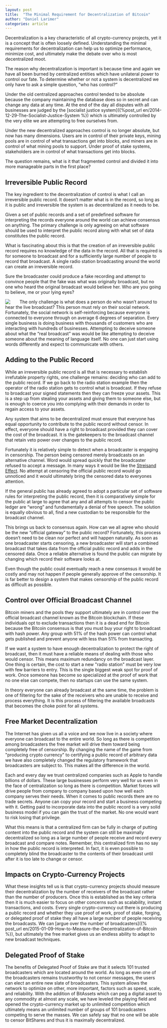 ```yaml
---
layout: post
title:  "The Minimal Requirement for Decentralization of Bitcoin"
author: "Daniel Larimer"
categories: article 
---
```


Decentralization is a key characteristic of all crypto-currency projects, yet it is a concept that is often loosely defined.   Understanding the minimal requirements for decentralization can help us to optimize performance, minimize cost, and ultimately make the debate over who is most decentralized moot.  
<!--more-->

The reason why decentralization is important is because time and again we have all been burned by centralized entities which have unilateral power to control our fate.    To determine whether or not a system is decentralized we only have to ask a simple question, “who has control?”

Under the old centralized approaches control tended to be absolute because the company maintaining the database does so in secret and can change any data at any time.   At the end of the day all disputes with all businesses are judged by the [socialist justice system]({%post_url en/2014-12-29-The-Socialist-Justice-System %}) which is ultimately controlled by the very elite we are attempting to free ourselves from.

Under the new decentralized approaches control is no longer absolute, but now has many dimensions.   Users are in control of their private keys, mining pools are in control of what transactions get into blocks, and miners are in control of what mining pools to support.    Under proof of stake systems, stakeholders are in control of what transactions get into blocks. 

The question remains, what is it that fragmented control and divided it into more manageable parts in the first place?   

## Irreversible Public Record 

The key ingredient to the decentralization of control is what I call an irreversible public record.  It doesn’t matter what is in the record, so long as it is public and irreversible the system is as decentralized as it needs to be.  

Given a set of public records and a set of predefined software for interpreting the records everyone around the world can achieve consensus on anything.  The primary challenge is only agreeing on what software should be used to interpret the public record along with what set of data constitutes the public record.   

What is fascinating about this is that the creation of an irreversible public record requires no knowledge of the data in the record.  All that is required is for someone to broadcast and for a sufficiently large number of people to record that broadcast.  A single radio station broadcasting around the world can create an irreversible record.  

Sure the broadcaster could produce a fake recording and attempt to convince people that the fake was what was originally broadcast, but no one who heard the original broadcast would believe her.  Who are you going to believe, me or your lying eyes?  

<a href="http://www.amazon.com/gp/product/B00000JIKJ/ref=as_li_tl?ie=UTF8&camp=1789&creative=9325&creativeASIN=B00000JIKJ&linkCode=as2&tag=bytesblog-20&linkId=XU2YA7DIXIFMN3BP"><img style="float:left;margin-right:25px" border="0" src="http://ws-na.amazon-adsystem.com/widgets/q?_encoding=UTF8&ASIN=B00000JIKJ&Format=_SL250_&ID=AsinImage&MarketPlace=US&ServiceVersion=20070822&WS=1&tag=bytesblog-20" ></a><img src="http://ir-na.amazon-adsystem.com/e/ir?t=bytesblog-20&l=as2&o=1&a=B00000JIKJ" width="1" height="1" border="0" alt="" style="border:none !important; margin:0px !important;" />
The only challenge is what does a person do who wasn’t around to hear the live broadcast?  This person must rely on their social network.  Fortunately, the social network is self-reinforcing because everyone is connected to everyone through on average 6 degrees of separation.  Every single business is doing business with thousands of customers who are interacting with hundreds of businesses.   Attempting to deceive someone about what the “real broadcast” was would be like attempting to deceive someone about the meaning of language itself.   No one can just start using words differently and expect to communicate with others.  

## Adding to the Public Record

While an irreversible public record is all that is necessary to establish irrefutable property rights, one challenge remains: deciding who can add to the public record.   If we go back to the radio station example then the operator of the radio station gets to control what is broadcast.  If they refuse to broadcast your signed statements then they can freeze your assets.   This is a step up from stealing your assets and giving them to someone else, but is enough to coerce you into complying with their demands in order to regain access to your assets.   

Any system that aims to be decentralized must ensure that everyone has equal opportunity to contribute to the public record without censor.   In effect, everyone should have a right to broadcast provided they can cover the cost of the broadcast.   It is the gatekeepers to the broadcast channel that retain veto power over changes to the public record.  

Fortunately it is relatively simple to detect when a broadcaster is engaging in censorship.  The person being censored merely broadcasts on an alternative channel.  Word would spread quickly that the broadcaster refused to accept a message.  In many ways it would be like the [Streisand Effect](http://en.wikipedia.org/wiki/Streisand_effect).  No attempt at censoring the official public record would go unnoticed and it would ultimately bring the censored data to everyones attention.

If the general public has already agreed to adopt a particular set of software rules for interpreting the public record, then it is comparatively simple for the public at large to agree that any and all attempts to censor the public ledger are “wrong” and fundamentally a denial of free speech.  The solution is equally obvious to all, find a new custodian to be responsible for the broadcast channel.     

This brings us back to consensus again.  How can we all agree who should be the new “official gateway” to the public record?    Fortunately, this process doesn’t need to be clean nor perfect and will happen naturally.    As soon as one broadcaster starts censoring, a new broadcaster will start a combined broadcast that takes data from the official public record and adds in the censored data.   Once a reliable alternative is found the public can migrate by changing which record their software looks at.  

Even though the public could eventually reach a new consensus it would be costly and may not happen if people generally approve of the censorship.   It is far better to design a system that makes censorship of the public record as difficult as possible.  

## Control over Official Broadcast Channel    

Bitcoin miners and the pools they support ultimately are in control over the official broadcast channel known as the Bitcoin blockchain.   If these individuals opt to exclude transactions then it is a dead end for Bitcoin because the Bitcoin consensus is that you must buy your right to broadcast with hash power.  Any group with 51% of the hash power can control what gets published and prevent anyone with less than 51% from transacting. 

If we want a system to have enough decentralization to protect the right of broadcast, then it must have a reliable means of dealing with those who would censor.  This means maximum redundancy on the broadcast layer. One thing is certain, the cost to start a new "radio station" must be very low with few barriers to entry.   This is the single biggest weak spot for proof of work.  Once someone has become so specialized at the proof of work that no one else can compete, then no startups can use the same system.   

In theory everyone can already broadcast at the same time, the problem is one of filtering for the sake of the receivers who are unable to receive and process everything.  It is this process of filtering the available broadcasts that becomes the choke point for all systems.

## Free Market Decentralization 

The Internet has given us all a voice and we now live in a society where everyone can broadcast to the entire world.  So long as there is competition among broadcasters the free market will drive them toward being completely free of censorship. By changing the name of the game from "producing crypto currency" to certifying a public record of arbitrary data we have also completely changed the regulatory framework that broadcasters are subject to.   This makes all the difference in the world.

Each and every day we trust centralized companies such as Apple to handle billions of dollars.  These large businesses perform very well for us even in the face of centralization so long as there is competition.  Market forces will drive people from company to company based upon how well each company serves their needs.  When it comes to public records there are no trade secrets.  Anyone can copy your record and start a business competing with it. Getting paid to incorporate data into the public record is a very solid business model if you can gain the trust of the market.  No one would want to risk losing that privilege.  

What this means is that a centralized firm can be fully in charge of putting content into the public record and the system can still be maximally decentralized so long as a large number of people receive and record every broadcast and compare notes.  Remember, this centralized firm has no say in how the public record is interpreted.  In fact, it is even possible to completely blind the broadcaster to the contents of their broadcast until after it is too late to change or censor. 

## Impacts on Crypto-Currency Projects 

What these insights tell us is that crypto-currency projects should measure their decentralization by the number of receivers of the broadcast rather than the number of producers.  Once this is established as the key criteria then it is much easier to focus on other concerns such as scalability, instant transactions, and costs.   Every single crypto-currency out there is producing a public record and whether they use proof of work, proof of stake, forging, or delegated proof of stake they all have a large number of people receiving the broadcasts.  We can [argue over the number of broadcasters]({% post_url en/2015-01-09-How-to-Measure-the-Decentralization-of-Bitcoin %}), but ultimately the free market gives us an endless ability to adapt to new broadcast techniques.   

## Delegated Proof of Stake 

The benefits of Delegated Proof of Stake are that it selects 101 trusted broadcasters which are located around the world.  As long as even one of the broadcasters remains trustworthy to not censor messages, the users can elect an entire new slate of broadcasters.  This system allows the network to optimize on other, more important, factors such as speed, scale, and reliability.  With the addition of BitAssets  which can peg a digital asset to any commodity at almost any scale, we have leveled the playing field and opened the crypto-currency market up to unlimited competition which ultimately means an unlimited number of groups of 101 broadcasters competing to serve the masses.  We can safely say that no one will be able to censor BitShares and thus it is maximally decentralized. 












